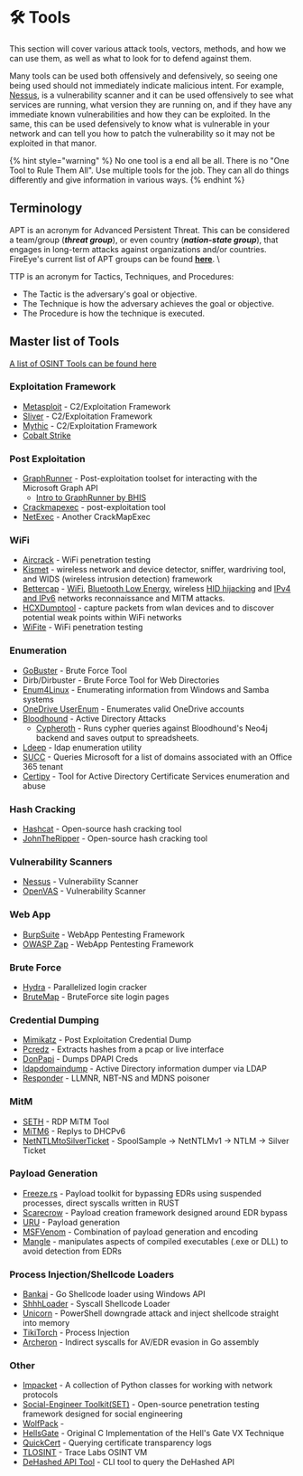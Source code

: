 # 🛠 Tools

This section will cover various attack tools, vectors, methods, and how we can use them, as well as what to look for to defend against them.

Many tools can be used both offensively and defensively, so seeing one being used should not immediately indicate malicious intent. For example, [Nessus](https://www.tenable.com/products/nessus), is a vulnerability scanner and it can be used offensively to see what services are running, what version they are running on, and if they have any immediate known vulnerabilities and how they can be exploited. In the same, this can be used defensively to know what is vulnerable in your network and can tell you how to patch the vulnerability so it may not be exploited in that manor.

{% hint style="warning" %}
No one tool is a end all be all. There is no "One Tool to Rule Them All". Use multiple tools for the job. They can all do things differently and give information in various ways.
{% endhint %}

## Terminology

APT is an acronym for Advanced Persistent Threat. This can be considered a team/group (_**threat group**_), or even country (_**nation-state group**_), that engages in long-term attacks against organizations and/or countries. FireEye's current list of APT groups can be found [**here**](https://www.fireeye.com/current-threats/apt-groups.html).  \


TTP is an acronym for Tactics, Techniques, and Procedures:

* The Tactic is the adversary's goal or objective.
* The Technique is how the adversary achieves the goal or objective.
* The Procedure is how the technique is executed.

## Master list of Tools

[A list of OSINT Tools can be found here](../osint/osint-tools.md)

### Exploitation Framework

* [Metasploit](https://www.metasploit.com/) - C2/Exploitation Framework
* [Sliver](https://github.com/BishopFox/sliver) - C2/Exploitation Framework
* [Mythic](https://docs.mythic-c2.net/) - C2/Exploitation Framework
* [Cobalt Strike](https://www.cobaltstrike.com/)

### Post Exploitation

* [GraphRunner](https://github.com/dafthack/GraphRunner/) - Post-exploitation toolset for interacting with the Microsoft Graph API
  * [Intro to GraphRunner by BHIS](https://www.blackhillsinfosec.com/introducing-graphrunner/)
* [Crackmapexec](https://github.com/byt3bl33d3r/CrackMapExec) - post-exploitation tool
* [NetExec](https://github.com/Pennyw0rth/NetExec) - Another CrackMapExec

### WiFi

* [Aircrack](https://github.com/aircrack-ng/aircrack-ng) - WiFi penetration testing
* [Kismet](https://github.com/kismetwireless/kismet) - wireless network and device detector, sniffer, wardriving tool, and WIDS (wireless intrusion detection) framework
* [Bettercap](https://github.com/bettercap/bettercap) -  [WiFi](https://www.bettercap.org/modules/wifi/), [Bluetooth Low Energy](https://www.bettercap.org/modules/ble/), wireless [HID hijacking](https://www.bettercap.org/modules/hid/) and [IPv4 and IPv6](https://www.bettercap.org/modules/ethernet) networks reconnaissance and MITM attacks.
* [HCXDumptool](https://github.com/ZerBea/hcxdumptool) -  capture packets from wlan devices and to discover potential weak points within WiFi networks
* [WiFite](https://github.com/kimocoder/wifite2) - WiFi penetration testing

### Enumeration

* [GoBuster](https://github.com/OJ/gobuster) - Brute Force Tool
* Dirb/Dirbuster - Brute Force Tool for Web Directories
* [Enum4Linux](https://www.kali.org/tools/enum4linux/) - Enumerating information from Windows and Samba systems
* [OneDrive UserEnum](https://github.com/nyxgeek/onedrive\_user\_enum) - Enumerates valid OneDrive accounts
* [Bloodhound](https://github.com/BloodHoundAD/BloodHound) - Active Directory Attacks
  * [Cypheroth](https://github.com/seajaysec/cypheroth) - Runs cypher queries against Bloodhound's Neo4j backend and saves output to spreadsheets.
* [Ldeep](https://github.com/franc-pentest/ldeep) - ldap enumeration utility
* [SUCC](https://github.com/puzzlepeaches/succ) - Queries Microsoft for a list of domains associated with an Office 365 tenant
* [Certipy](https://github.com/ly4k/Certipy) - Tool for Active Directory Certificate Services enumeration and abuse

### Hash Cracking

* [Hashcat](https://github.com/hashcat/hashcat) - Open-source hash cracking tool
* [JohnTheRipper](https://github.com/openwall/john) - Open-source hash cracking tool

### Vulnerability Scanners

* [Nessus](https://www.tenable.com/products/nessus) - Vulnerability Scanner
* [OpenVAS](https://openvas.org/) - Vulnerability Scanner

### Web App

* [BurpSuite](https://portswigger.net/burp) - WebApp Pentesting Framework
* [OWASP Zap](https://www.zaproxy.org/) - WebApp Pentesting Framework

### Brute Force

* [Hydra](https://github.com/vanhauser-thc/thc-hydra) - Parallelized login cracker
* [BruteMap](https://github.com/brutemap-dev/brutemap) - BruteForce site login pages

### Credential Dumping

* [Mimikatz](https://github.com/gentilkiwi/mimikatz) - Post Exploitation Credential Dump
* [Pcredz](https://github.com/lgandx/PCredz) - Extracts hashes from a pcap or live interface
* [DonPapi](https://github.com/login-securite/DonPAPI) - Dumps DPAPI Creds
* [ldapdomaindump](https://github.com/dirkjanm/ldapdomaindump) - Active Directory information dumper via LDAP
* [Responder](https://github.com/lgandx/Responder) - LLMNR, NBT-NS and MDNS poisoner

### MitM

* [SETH](https://github.com/SySS-Research/Seth) - RDP MiTM Tool
* [MiTM6](https://github.com/dirkjanm/mitm6) - Replys to DHCPv6
* [NetNTLMtoSilverTicket](https://github.com/NotMedic/NetNTLMtoSilverTicket) - SpoolSample -> NetNTLMv1 -> NTLM -> Silver Ticket

### Payload Generation

* [Freeze.rs](https://github.com/Tylous/Freeze.rs) - Payload toolkit for bypassing EDRs using suspended processes, direct syscalls written in RUST
* [Scarecrow](https://github.com/Tylous/ScareCrow) - Payload creation framework designed around EDR bypass
* [URU](https://github.com/guervild/uru) - Payload generation
* [MSFVenom](https://github.com/rapid7/metasploit-framework/wiki/How-to-use-msfvenom/29d7dfecc8a10b4390d1d796125da4a2cd0cb8e8) - Combination of payload generation and encoding
* [Mangle](https://github.com/Tylous/Mangle) - manipulates aspects of compiled executables (.exe or DLL) to avoid detection from EDRs

### Process Injection/Shellcode Loaders

* [Bankai](https://github.com/bigb0sss/Bankai) - Go Shellcode loader using Windows API
* [ShhhLoader](https://github.com/icyguider/Shhhloader) - Syscall Shellcode Loader
* [Unicorn](https://github.com/trustedsec/unicorn) - PowerShell downgrade attack and inject shellcode straight into memory
* [TikiTorch](https://github.com/rasta-mouse/TikiTorch) - Process Injection
* [Archeron](https://github.com/f1zm0/acheron) - Indirect syscalls for AV/EDR evasion in Go assembly

### Other

* [Impacket](https://github.com/SecureAuthCorp/impacket) - A collection of Python classes for working with network protocols
* [Social-Engineer Toolkit(SET)](https://github.com/trustedsec/social-engineer-toolkit) - Open-source penetration testing framework designed for social engineering
* [WolfPack](https://github.com/RoseSecurity-Research/WolfPack) -&#x20;
* [HellsGate](https://github.com/am0nsec/HellsGate) - Original C Implementation of the Hell's Gate VX Technique
* [QuickCert](https://github.com/c3l3si4n/quickcert) - Querying certificate transparency logs
* [TLOSINT](https://github.com/tracelabs/tlosint-vm) - Trace Labs OSINT VM
* [DeHashed API Tool](https://github.com/hmaverickadams/DeHashed-API-Tool) - CLI tool to query the DeHashed API
